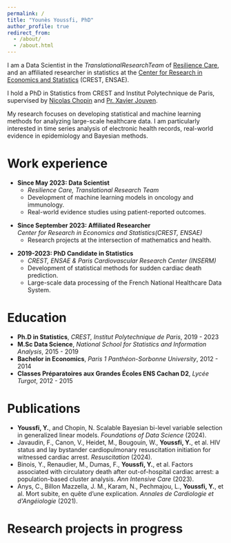 ```yaml
---
permalink: /
title: "Younès Youssfi, PhD"
author_profile: true
redirect_from: 
  - /about/
  - /about.html
---
```


I am a Data Scientist in the $Translational Research Team$ of <a href="https://www.resilience.care/">Resilience Care</a>, and an affiliated researcher in statistics at the <a href="https://crest.science/">Center for Research in Economics and Statistics</a> (CREST, ENSAE).

I hold a PhD in Statistics from CREST and Institut Polytechnique de Paris, supervised by <a href="https://nchopin.github.io/">Nicolas Chopin</a> and <a href="https://parcc.inserm.fr/index.php/04-cv-xavier-jouven/">Pr. Xavier Jouven</a>.

My research focuses on developing statistical and machine learning methods for analyzing large-scale healthcare data. I am particularly interested in time series analysis of electronic health records, real-world evidence in epidemiology and Bayesian methods.

Work experience
======
* **Since May 2023: Data Scientist**
  * *Resilience Care, Translational Research Team*
  * Development of machine learning models in oncology and immunology.
  * Real-world evidence studies using patient-reported outcomes.

- **Since September 2023: Affiliated Researcher**  
  *Center for Research in Economics and Statistics(CREST, ENSAE)*  
  - Research projects at the intersection of mathematics and health.

* **2019-2023: PhD Candidate in Statistics**
  * *CREST, ENSAE & Paris Cardiovascular Research Center (INSERM)*
  * Development of statistical methods for sudden cardiac death prediction.
  * Large-scale data processing of the French National Healthcare Data System.

Education
======
* **Ph.D in Statistics**,  *CREST, Institut Polytechnique de Paris*, 2019 - 2023
* **M.Sc Data Science**,  *National School for Statistics and Information Analysis*, 2015 - 2019
* **Bachelor in Economics**,  *Paris 1 Panthéon-Sorbonne University*, 2012 - 2014
* **Classes Préparatoires aux Grandes Écoles ENS Cachan D2**, *Lycée Turgot*, 2012 - 2015

Publications
======
- **Youssfi, Y.**, and Chopin, N. Scalable Bayesian bi-level variable selection in generalized linear models. *Foundations of Data Science* (2024).
- Javaudin, F., Canon, V., Heidet, M., Bougouin, W., **Youssfi, Y.**, et al. HIV status and lay bystander cardiopulmonary resuscitation initiation for witnessed cardiac arrest. *Resuscitation* (2024).
- Binois, Y., Renaudier, M., Dumas, F., **Youssfi, Y.**, et al. Factors associated with circulatory death after out-of-hospital cardiac arrest: a population-based cluster analysis. *Ann Intensive Care* (2023).
- Anys, C., Billon Mazzella, J. M., Karam, N., Pechmajou, L., **Youssfi, Y.**, et al. Mort subite, en quête d’une explication. *Annales de Cardiologie et d'Angéiologie* (2021).

Research projects in progress
======





